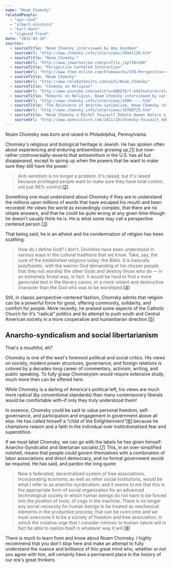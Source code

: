 ```yaml
---
name: "Noam Chomsky"
relatedPeople:
  - "ayn-rand"
  - "albert-einstein"
  - "karl-marx"
  - "sigmund-freud"
date: "2012-05-26"
sources:
  - sourceTitle: "Noam Chomsky interviewed by Amy Goodman"
    sourceUrl: "http://www.chomsky.info/interviews/20041126.htm"
  - sourceTitle: "Noam Chomsky."
    sourceUrl: "http://www.jewornotjew.com/profile.jsp?ID=586"
  - sourceTitle: "Perspective Centered Interaction"
    sourceUrl: "http://www.thee-online.com/Frameworks/IFB-Perspective-centred-Interaction.aspx"
  - sourceTitle: "Noam Chomsky"
    sourceUrl: "http://www.celebatheists.com/wiki/Noam_Chomsky"
  - sourceTitle: "Chomsky on Religion"
    sourceUrl: "http://www.youtube.com/watch?v=SNDG7ErY-k4&feature=related"
  - sourceTitle: "Remarks on Religion, Noam Chomsky interviewed by various interviewers"
    sourceUrl: "http://www.chomsky.info/interviews/1990----.htm"
  - sourceTitle: "The Relevance of Anarcho-synidalism, Noam Chomsky interviewed by Peter Jay"
    sourceUrl: "http://www.chomsky.info/interviews/19760725.htm"
  - sourceTitle: "Noam Chomsky & Michel Foucault Debate Human Nature & Power."
    sourceUrl: "http://www.openculture.com/2011/10/chomsky-foucault_debate_1971.html"
---
```


Noam Chomsky was born and raised in Philadelphia, Pennsylvania.

Chomsky's religious and biological heritage is Jewish. He has spoken often about experiencing and enduring antisemitism growing up,<a class="source-citation" href="#http://www.chomsky.info/interviews/20041126.htm" title="Noam Chomsky interviewed by Amy Goodman">[1]</a> but now–rather controversially–asserts that antisemitism in the U.S. has all but disappeared, except to spring up when the powers that be want to make sure they still have the power:

>Anti-semitism is no longer a problem. It's raised, but it's raised because privileged people want to make sure they have total control, not just 98% control.<a class="source-citation" href="#http://www.jewornotjew.com/profile.jsp?ID=586" title="Noam Chomsky.">[2]</a>

Something one must understand about Chomsky if they are to understand the millions upon millions of words that have escaped his mouth and been recorded: He views the world as exceedingly complex, that there are no simple answers, and that he could be quite wrong at any given time–though he doesn't usually think he is. He is what some may call a perspective centered person.<a class="source-citation" href="#http://www.thee-online.com/Frameworks/IFB-Perspective-centred-Interaction.aspx" title="Perspective Centered Interaction">[3]</a>

That being said, he is an atheist and his condemnation of religion has been scathing:

>How do I define God? I don't. Divinities have been understood in various ways in the cultural traditions that we know. Take, say, the core of the established religions today: the Bible. It is basically polytheistic, with the warrior God demanding of his chosen people that they not worship the other Gods and destroy those who do — in an extremely brutal way, in fact. It would be hard to find a more genocidal text in the literary canon, or a more violent and destructive character than the God who was to be worshiped.<a class="source-citation" href="#http://www.celebatheists.com/wiki/Noam_Chomsky" title="Noam Chomsky">[4]</a>

Still, in classic perspective-centered fashion, Chomsky admits that religion can be a powerful force for good, offering community, solidarity, and comfort for people. More recently, he praised some aspects of the Catholic Church for it's "radical" politics and its attempt to push south and Central American society in a more cooperative and humanitarian direction.<a class="source-citation" href="#http://www.youtube.com/watch?v=SNDG7ErY-k4&feature=related" title="Chomsky on Religion">[5]</a>

## Anarcho-syndicalism and social libertarianism

That's a mouthful, eh?

Chomsky is one of the west's foremost political and social critics. His views on society, modern power structures, governance, and foreign relations is colored by a decades-long career of commentary, activism, writing, and public speaking. To fully grasp Chomskyism would require extensive study, much more then can be offered here.

While Chomsky is a darling of America's political left, his views are much more radical (by conventional standards) than many contemporary liberals would be comfortable with–if only they truly understood them!

In essence, Chomsky could be said to value personal freedom, self-governance, and participation and engagement in government above all else. He has called himself a "child of the Enlightenment"<a class="source-citation" href="#http://www.chomsky.info/interviews/1990----.htm" title="Remarks on Religion, Noam Chomsky interviewed by various interviewers">[6]</a> because he champions reason and a faith in the individual over institutionalized fear and superstition.

If we must label Chomsky, we can go with the labels he has given himself: Anarcho-Syndicalist and libertarian socialist.<a class="source-citation" href="#http://www.chomsky.info/interviews/19760725.htm" title="The Relevance of Anarcho-synidalism, Noam Chomsky interviewed by Peter Jay">[7]</a> This, in an over-simplified nutshell, means that people could govern themselves with a combination of labor associations and direct democracy, and no formal government would be required. He has said, and pardon the long quote:

>Now a federated, decentralized system of free associations, incorporating economic as well as other social institutions, would be what I refer to as anarcho-syndicalism; and it seems to me that this is the appropriate form of social organization for an advanced technological society in which human beings do not have to be forced into the position of tools, of cogs in the machine. There is no longer any social necessity for human beings to be treated as mechanical elements in the productive process; that can be overcome and we must overcome it to be a society of freedom and free association, in which the creative urge that I consider intrinsic to human nature will in fact be able to realize itself in whatever way it will.<a class="source-citation" href="#http://www.openculture.com/2011/10/chomsky-foucault_debate_1971.html" title="Noam Chomsky &amp; Michel Foucault Debate Human Nature &amp; Power.">[8]</a>

There is much to learn from and know about Noam Chomsky. I highly recommend that you don't stop here and make an attempt to fully understand the nuance and brilliance of this great mind who, whether or not you agree with him, will certainly have a permanent place in the history of our era's great thinkers.